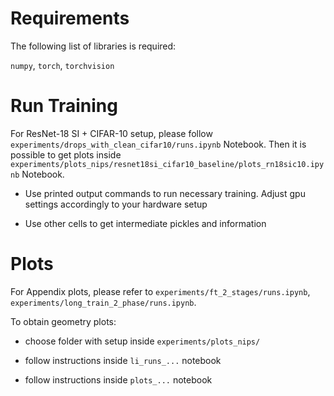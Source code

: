 # Requirements

The following list of libraries is required:

`numpy`, `torch`, `torchvision`

# Run Training

For ResNet-18 SI + CIFAR-10 setup, please follow `experiments/drops_with_clean_cifar10/runs.ipynb` Notebook.
Then it is possible to get plots inside `experiments/plots_nips/resnet18si_cifar10_baseline/plots_rn18sic10.ipynb` Notebook.

* Use printed output commands to run necessary training. Adjust gpu settings accordingly to your hardware setup

* Use other cells to get intermediate pickles and information

# Plots

For Appendix plots, please refer to `experiments/ft_2_stages/runs.ipynb`, `experiments/long_train_2_phase/runs.ipynb`.

To obtain geometry plots:

* choose folder with setup inside `experiments/plots_nips/`

* follow instructions inside `li_runs_...` notebook

* follow instructions inside `plots_...` notebook
